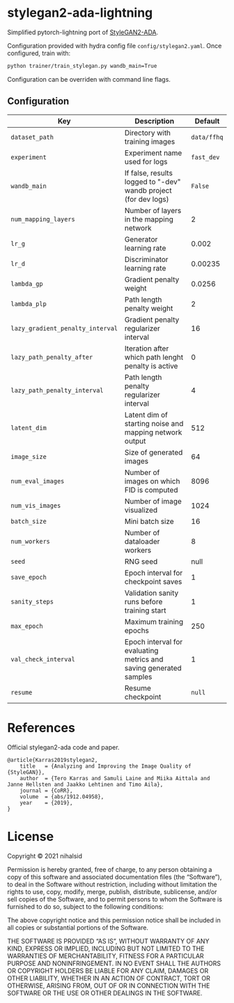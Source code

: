# stylegan2-ada-lightning

Simplified pytorch-lightning port of [StyleGAN2-ADA](https://github.com/NVlabs/stylegan2-ada). 

Configuration provided with hydra config file `config/stylegan2.yaml`. Once configured, train with:

```bash
python trainer/train_stylegan.py wandb_main=True
```

Configuration can be overriden with command line flags.

## Configuration

| Key | Description | Default |
| ----|-------------|---------|
|`dataset_path`| Directory with training images|`data/ffhq`|
|`experiment`| Experiment name used for logs |`fast_dev`|
|`wandb_main`| If false, results logged to "<project>-dev" wandb project (for dev logs)|`False`|
|`num_mapping_layers`| Number of layers in the mapping network |2|
|`lr_g`| Generator learning rate | 0.002|
|`lr_d`| Discriminator learning rate |0.00235|
|`lambda_gp`| Gradient penalty weight | 0.0256 |
|`lambda_plp`| Path length penalty weight |2|
|`lazy_gradient_penalty_interval`| Gradient penalty regularizer interval |16|
|`lazy_path_penalty_after`| Iteration after which path lenght penalty is active |0|
|`lazy_path_penalty_interval`| Path length penalty regularizer interval |4|
|`latent_dim`| Latent dim of starting noise and mapping network output |512|
|`image_size`| Size of generated images |64|
|`num_eval_images`| Number of images on which FID is computed |8096|
|`num_vis_images`| Number of image visualized |1024|
|`batch_size`| Mini batch size |16|
|`num_workers`| Number of dataloader workers|8|
|`seed`| RNG seed |null|
|`save_epoch`| Epoch interval for checkpoint saves |1|
|`sanity_steps`| Validation sanity runs before training start |1|
|`max_epoch`| Maximum training epochs |250|
|`val_check_interval`| Epoch interval for evaluating metrics and saving generated samples |1|
|`resume`| Resume checkpoint |`null`|


References
==========
Official stylegan2-ada code and paper.

```
@article{Karras2019stylegan2,
    title   = {Analyzing and Improving the Image Quality of {StyleGAN}},
    author  = {Tero Karras and Samuli Laine and Miika Aittala and Janne Hellsten and Jaakko Lehtinen and Timo Aila},
    journal = {CoRR},
    volume  = {abs/1912.04958},
    year    = {2019},
}
```


License
=====================

Copyright © 2021 nihalsid

Permission is hereby granted, free of charge, to any person
obtaining a copy of this software and associated documentation
files (the “Software”), to deal in the Software without
restriction, including without limitation the rights to use,
copy, modify, merge, publish, distribute, sublicense, and/or sell
copies of the Software, and to permit persons to whom the
Software is furnished to do so, subject to the following
conditions:

The above copyright notice and this permission notice shall be
included in all copies or substantial portions of the Software.

THE SOFTWARE IS PROVIDED “AS IS”, WITHOUT WARRANTY OF ANY KIND,
EXPRESS OR IMPLIED, INCLUDING BUT NOT LIMITED TO THE WARRANTIES
OF MERCHANTABILITY, FITNESS FOR A PARTICULAR PURPOSE AND
NONINFRINGEMENT. IN NO EVENT SHALL THE AUTHORS OR COPYRIGHT
HOLDERS BE LIABLE FOR ANY CLAIM, DAMAGES OR OTHER LIABILITY,
WHETHER IN AN ACTION OF CONTRACT, TORT OR OTHERWISE, ARISING
FROM, OUT OF OR IN CONNECTION WITH THE SOFTWARE OR THE USE OR
OTHER DEALINGS IN THE SOFTWARE.

